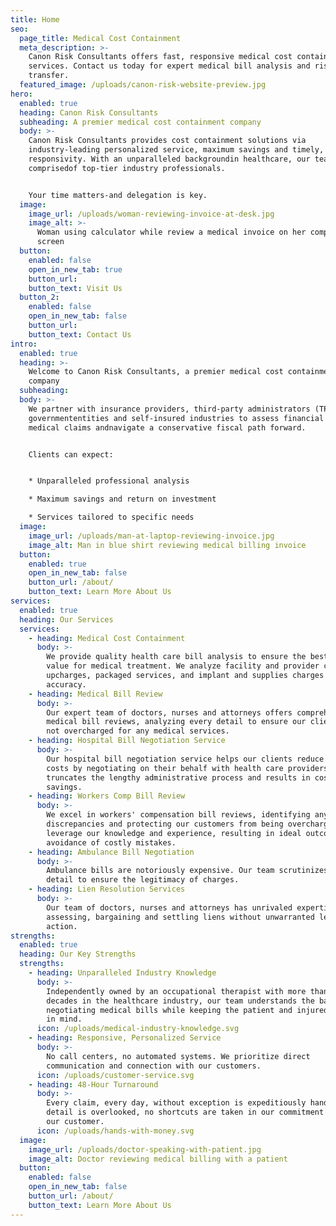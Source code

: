 ```yaml
---
title: Home
seo:
  page_title: Medical Cost Containment
  meta_description: >-
    Canon Risk Consultants offers fast, responsive medical cost containment
    services. Contact us today for expert medical bill analysis and risk
    transfer.
  featured_image: /uploads/canon-risk-website-preview.jpg
hero:
  enabled: true
  heading: Canon Risk Consultants
  subheading: A premier medical cost containment company
  body: >-
    Canon Risk Consultants provides cost containment solutions via
    industry-leading personalized service, maximum savings and timely, accurate
    responsivity. With an unparalleled backgroundin healthcare, our team is
    comprisedof top-tier industry professionals.


    Your time matters-and delegation is key.
  image:
    image_url: /uploads/woman-reviewing-invoice-at-desk.jpg
    image_alt: >-
      Woman using calculator while review a medical invoice on her computer
      screen
  button:
    enabled: false
    open_in_new_tab: true
    button_url:
    button_text: Visit Us
  button_2:
    enabled: false
    open_in_new_tab: false
    button_url:
    button_text: Contact Us
intro:
  enabled: true
  heading: >-
    Welcome to Canon Risk Consultants, a premier medical cost containment
    company
  subheading:
  body: >-
    We partner with insurance providers, third-party administrators (TPAs),
    governmententities and self-insured industries to assess financial risk of
    medical claims andnavigate a conservative fiscal path forward.


    Clients can expect:


    * Unparalleled professional analysis

    * Maximum savings and return on investment

    * Services tailored to specific needs
  image:
    image_url: /uploads/man-at-laptop-reviewing-invoice.jpg
    image_alt: Man in blue shirt reviewing medical billing invoice
  button:
    enabled: true
    open_in_new_tab: false
    button_url: /about/
    button_text: Learn More About Us
services:
  enabled: true
  heading: Our Services
  services:
    - heading: Medical Cost Containment
      body: >-
        We provide quality health care bill analysis to ensure the best possible
        value for medical treatment. We analyze facility and provider coding,
        upcharges, packaged services, and implant and supplies charges for
        accuracy.
    - heading: Medical Bill Review
      body: >-
        Our expert team of doctors, nurses and attorneys offers comprehensive
        medical bill reviews, analyzing every detail to ensure our clients are
        not overcharged for any medical services.
    - heading: Hospital Bill Negotiation Service
      body: >-
        Our hospital bill negotiation service helps our clients reduce medical
        costs by negotiating on their behalf with health care providers. This
        truncates the lengthy administrative process and results in cost
        savings.
    - heading: Workers Comp Bill Review
      body: >-
        We excel in workers' compensation bill reviews, identifying any
        discrepancies and protecting our customers from being overcharged. We
        leverage our knowledge and experience, resulting in ideal outcomes and
        avoidance of costly mistakes.
    - heading: Ambulance Bill Negotiation
      body: >-
        Ambulance bills are notoriously expensive. Our team scrutinizes every
        detail to ensure the legitimacy of charges.
    - heading: Lien Resolution Services
      body: >-
        Our team of doctors, nurses and attorneys has unrivaled expertise in
        assessing, bargaining and settling liens without unwarranted legal
        action.
strengths:
  enabled: true
  heading: Our Key Strengths
  strengths:
    - heading: Unparalleled Industry Knowledge
      body: >-
        Independently owned by an occupational therapist with more than two
        decades in the healthcare industry, our team understands the balance of
        negotiating medical bills while keeping the patient and injured worker
        in mind.
      icon: /uploads/medical-industry-knowledge.svg
    - heading: Responsive, Personalized Service
      body: >-
        No call centers, no automated systems. We prioritize direct
        communication and connection with our customers.
      icon: /uploads/customer-service.svg
    - heading: 48-Hour Turnaround
      body: >-
        Every claim, every day, without exception is expeditiously handled. No
        detail is overlooked, no shortcuts are taken in our commitment to you,
        our customer.
      icon: /uploads/hands-with-money.svg
  image:
    image_url: /uploads/doctor-speaking-with-patient.jpg
    image_alt: Doctor reviewing medical billing with a patient
  button:
    enabled: false
    open_in_new_tab: false
    button_url: /about/
    button_text: Learn More About Us
---
```

